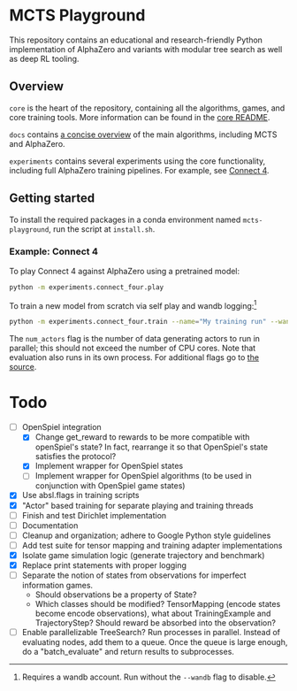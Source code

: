 # MCTS Playground

This repository contains an educational and research-friendly Python implementation of AlphaZero and variants with modular tree search as well as deep RL tooling.

## Overview

`core` is the heart of the repository, containing all the algorithms, games, and core training tools. More information can be found in the [core README](./core/README.md).

`docs` contains [a concise overview](./docs/algorithms_overview.md) of the main algorithms, including MCTS and AlphaZero.

`experiments` contains several experiments using the core functionality, including full AlphaZero training pipelines. For example, see [Connect 4](./experiments/connect_four/README.md).

## Getting started

To install the required packages in a conda environment named `mcts-playground`, run the script at `install.sh`.

### Example: Connect 4

To play Connect 4 against AlphaZero using a pretrained model:

```bash
python -m experiments.connect_four.play
```

To train a new model from scratch via self play and wandb logging:[^1]

[^1]: Requires a wandb account. Run without the `--wandb` flag to disable.

```bash
python -m experiments.connect_four.train --name="My training run" --wandb --num_actors=10
```

The `num_actors` flag is the number of data generating actors to run in parallel; this should not exceed the number of CPU cores. Note that evaluation also runs in its own process.
For additional flags go to [the source](./experiments/connect_four/train.py).

# Todo

- [ ] OpenSpiel integration
  - [x] Change get_reward to rewards to be more compatible with openSpiel's state? In fact, rearrange it so that OpenSpiel's state satisfies the protocol?
  - [x] Implement wrapper for OpenSpiel states
  - [ ] Implement wrapper for OpenSpiel algorithms (to be used in conjunction with OpenSpiel game states)
- [x] Use absl.flags in training scripts
- [x] "Actor" based training for separate playing and training threads
- [ ] Finish and test Dirichlet implementation
- [ ] Documentation
- [ ] Cleanup and organization; adhere to Google Python style guidelines
- [ ] Add test suite for tensor mapping and training adapter implementations
- [x] Isolate game simulation logic (generate trajectory and benchmark)
- [x] Replace print statements with proper logging
- [ ] Separate the notion of states from observations for imperfect information games.
  - Should observations be a property of State?
  - Which classes should be modified? TensorMapping (encode states become encode observations), what about TrainingExample and TrajectoryStep? Should reward be absorbed into the observation?
- [ ] Enable parallelizable TreeSearch? Run processes in parallel. Instead of evaluating nodes, add them to a queue. Once the queue is large enough, do a "batch_evaluate" and return results to subprocesses.
